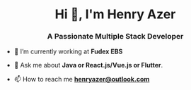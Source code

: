 <h1 align="center">Hi 👋, I'm Henry Azer</h1>
<h3 align="center">A Passionate Multiple Stack Developer</h3>

- 🔭 I’m currently working at **Fudex EBS**

- 💬 Ask me about **Java or React.js/Vue.js or Flutter**.

- 📫 How to reach me **henryazer@outlook.com**
</p>
